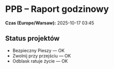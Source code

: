 # PPB – Raport godzinowy
**Czas (Europe/Warsaw):** 2025-10-17 03:45

## Status projektów
- Bezpieczny Pieszy — OK
- Zwolnij przy przejściu — OK
- Odblask ratuje życie — OK

